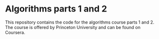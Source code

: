 # Algorithms parts 1 and 2

This repository contains the code for the algorithms course parts 1 and 2. 
The course is offered by Princeton University and can be found on Coursera.
